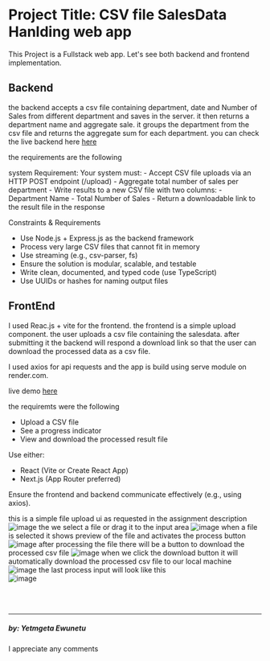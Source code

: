 <h1>
  Project Title: CSV file SalesData Hanlding web app 
</h1> 

This Project is a Fullstack web app. Let's see both backend and frontend implementation.

<h2>Backend</h2>
the backend accepts a csv file containing department, date and Number of Sales from different department and saves in the server. it then returns a department name and aggregate sale.
it groups the department from the csv file and returns the aggregate sum for each department. 
you can check the live backend here <a href="https://sales-csv-processor-backend.onrender.com" target="_blank">here</a>

the requirements are the following

system Requirement:
      Your system must:
      - Accept CSV file uploads via an HTTP POST endpoint (/upload)
      - Aggregate total number of sales per department
      - Write results to a new CSV file with two columns:
          - Department Name
          - Total Number of Sales
      - Return a downloadable link to the result file in the response

Constraints & Requirements
- Use Node.js + Express.js as the backend framework
- Process very large CSV files that cannot fit in memory
- Use streaming (e.g., csv-parser, fs)
- Ensure the solution is modular, scalable, and testable
- Write clean, documented, and typed code (use TypeScript)
- Use UUIDs or hashes for naming output files

<h2>FrontEnd</h2>
I used Reac.js + vite for the frontend. the frontend is a simple upload component. the user uploads a csv file containing the salesdata. 
after submitting it the backend will respond a download link so that the user can download the processed data as a csv file.

I used axios for api requests and the app is build using serve module on render.com.

live demo <a href="https://sales-csv-processor-frontend.onrender.com" target="_blanck"> here </a>

the requiremts were the following
- Upload a CSV file
- See a progress indicator
- View and download the processed result file

Use either:
- React (Vite or Create React App)
- Next.js (App Router preferred)

Ensure the frontend and backend communicate effectively (e.g., using axios).

this is a simple file upload ui as requested in the assignment description
![image](https://github.com/user-attachments/assets/8e5697e7-b44c-4a8d-8483-840b1cadd29e)
the we select a file or drag it to the input area
![image](https://github.com/user-attachments/assets/7c931d7f-6763-43cc-b9f2-0d6e96d6ac4b)
when a file is selected it shows preview of the file and activates the process button
![image](https://github.com/user-attachments/assets/a7470f58-5fc7-45a5-8872-105b73efe891)
after processing the file there will be a button to download the processed csv file
![image](https://github.com/user-attachments/assets/8402acd0-0b44-4d4f-aa40-45d82c3633db)
when we click the download button it will automatically download the processed csv file to our local machine
![image](https://github.com/user-attachments/assets/e00c21ad-abba-4708-bf60-1f97fb72a190)
the last process input will look like this <br />
![image](https://github.com/user-attachments/assets/2fa325cf-b87c-4812-a7a3-0c192a60b081)

<br /> <br />
<hr />
<h5>by: Yetmgeta Ewunetu</h5>
<p>I appreciate any comments</p>

